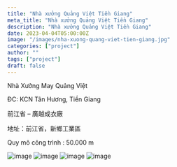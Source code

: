 ```yaml
---
title: "Nhà xưởng Quảng Việt Tiền Giang"
meta_title: "Nhà xưởng Quảng Việt Tiền Giang"
description: "Nhà xưởng Quảng Việt Tiền Giang"
date: 2023-04-04T05:00:00Z
image: "/images/nha-xuong-quang-viet-tien-giang.jpg"
categories: ["project"]
author: ""
tags: ["project"]
draft: false
---
```


Nhà Xưởng May Quảng Việt

ĐC: KCN Tân Hương, Tiền Giang

前江省 – 廣越成衣廠

地址：前江省，新鄉工業區

Quy mô công trình : 50.000 m

![image](/images/nha-xuong-quang-viet-tien-giang.jpg)
![image](/images/nha-xuong-quang-viet-tien-giang-2.jpg)
![image](/images/nha-xuong-quang-viet-tien-giang-3.jpg)
![image](/images/nha-xuong-quang-viet-tien-giang-4.jpg)
